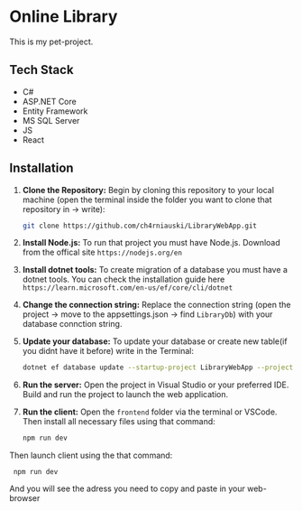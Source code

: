 # Online Library

This is my pet-project. 

## Tech Stack

- C#
- ASP.NET Core
- Entity Framework
- MS SQL Server
- JS
- React

## Installation

1. **Clone the Repository:** Begin by cloning this repository to your local machine (open the terminal inside the folder you want to clone that repository in -> write):

     ```bash
   git clone https://github.com/ch4rniauski/LibraryWebApp.git
2. **Install Node.js:** To run that project you must have Node.js.  Download from the offical site `https://nodejs.org/en`
3. **Install dotnet tools:** To create migration of a database you must have a dotnet tools.  You can check the installation guide here `https://learn.microsoft.com/en-us/ef/core/cli/dotnet`
4. **Change the connection string:** Replace the connection string (open the project -> move to the appsettings.json -> find `LibraryDb`) with your database connction string.
6. **Update your database:** To update your database or create new table(if you didnt have it before) write in the Terminal:

     ```bash
   dotnet ef database update --startup-project LibraryWebApp --project Library.DataContext
7. **Run the server:** Open the project in Visual Studio or your preferred IDE. Build and run the project to launch the web application.
8. **Run the client:** Open the `frontend` folder via the terminal or VSCode. Then install all necessary files using that command:

     ```bash
   npm run dev
Then launch client using the that command:

     npm run dev
And you will see the adress you need to copy and paste in your web-browser

